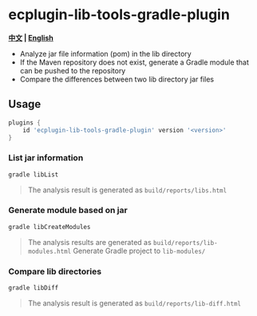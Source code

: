 # ecplugin-lib-tools-gradle-plugin

**[中文](README.md) | [English](README_en.md)**

- Analyze jar file information (pom) in the lib directory
- If the Maven repository does not exist, generate a Gradle module that can be pushed to the repository
- Compare the differences between two lib directory jar files

## Usage

```groovy
plugins {
    id 'ecplugin-lib-tools-gradle-plugin' version '<version>'
}
```

### List jar information

```bash
gradle libList
```

> The analysis result is generated as `build/reports/libs.html`

### Generate module based on jar

```bash
gradle libCreateModules
```

> The analysis results are generated as `build/reports/lib-modules.html`
> Generate Gradle project to `lib-modules/`

### Compare lib directories

```bash
gradle libDiff
```

> The analysis result is generated as `build/reports/lib-diff.html`